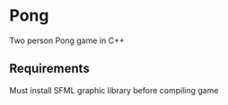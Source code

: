 # Pong
Two person Pong game in C++ 

## Requirements
Must install SFML graphic library before compiling game

